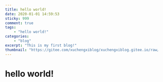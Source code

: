 ```yaml
---
title: hello world!
date: 2020-01-01 14:59:53
sticky: 999
comment: true
tags:
    - "hello world!"
categories:
    - "blog"
excerpt: "This is my first blog!"
thumbnail: "https://gitee.com/xuchengxiblog/xuchengxiblog.gitee.io/raw/main/picture/1109789.webp"
---
```

# hello world!
